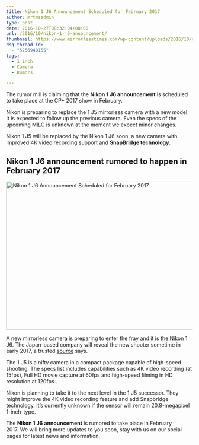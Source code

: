 ```yaml
---
title: Nikon 1 J6 Announcement Scheduled for February 2017
author: mrtmsadmin
type: post
date: 2016-10-27T08:32:04+00:00
url: /2016/10/nikon-1-j6-announcement/
thumbnail: https://www.mirrorlesstimes.com/wp-content/uploads/2016/10/nikon-1-j5-successor.png
dsq_thread_id:
  - "5256940155"
tags:
  - 1 inch
  - Camera
  - Rumors

---
```

The rumor mill is claiming that the **Nikon 1 J6 announcement** is scheduled to take place at the CP+ 2017 show in February.

Nikon is preparing to replace the 1 J5 mirrorless camera with a new model. It is expected to follow up the previous camera. Even the specs of the upcoming MILC is unknown at the moment we expect minor changes.

Nikon 1 J5 will be replaced by the Nikon 1 J6 soon, a new camera with improved 4K video recording support and **SnapBridge technology**.<!--more-->

## Nikon 1 J6 announcement rumored to happen in February 2017

[<img class="aligncenter wp-image-683 size-full" title="Nikon 1 J6 Announcement Scheduled for February 2017" src="https://i2.wp.com/www.mirrorlesstimes.com/wp-content/uploads/2016/10/nikon-1-j6-announcement.jpg?resize=600%2C400&#038;ssl=1" alt="Nikon 1 J6 Announcement Scheduled for February 2017" width="600" height="400" srcset="https://i2.wp.com/www.mirrorlesstimes.com/wp-content/uploads/2016/10/nikon-1-j6-announcement.jpg?w=920&ssl=1 920w, https://i2.wp.com/www.mirrorlesstimes.com/wp-content/uploads/2016/10/nikon-1-j6-announcement.jpg?resize=300%2C200&ssl=1 300w, https://i2.wp.com/www.mirrorlesstimes.com/wp-content/uploads/2016/10/nikon-1-j6-announcement.jpg?resize=768%2C513&ssl=1 768w" sizes="(max-width: 600px) 100vw, 600px" data-recalc-dims="1" />][1]

A new mirrorless camera is preparing to enter the fray and it is the Nikon 1 J6. The Japan-based company will reveal the new shooter sometime in early 2017, a trusted <a href="http://nikonrumors.com/2016/10/25/what-to-expect-next-from-nikon-8.aspx/" target="_blank">source</a> says.

The 1 J5 is a nifty camera in a compact package capable of high-speed shooting. The specs list includes capabilities such as 4K video recording (at 15fps), Full HD movie capture at 60fps and high-speed filming in HD resolution at 120fps..

Nikon is planning to take it to the next level in the 1 J5 successor. They might improve the 4K video recording feature and add Snapbridge technology. It&#8217;s currently unknown if the sensor will remain 20.8-megapixel 1-inch-type.

The **Nikon 1 J6 announcement** is rumored to take place in February 2017. We will bring more updates to you soon, stay with us on our social pages for latest news and information.

 [1]: https://i2.wp.com/www.mirrorlesstimes.com/wp-content/uploads/2016/10/nikon-1-j6-announcement.jpg?ssl=1